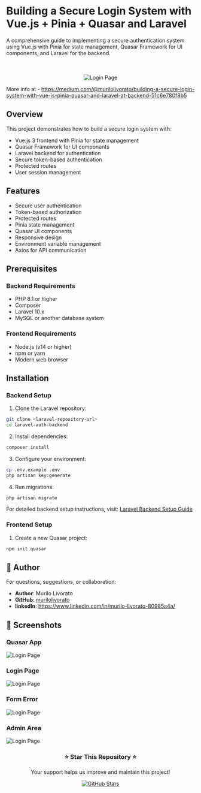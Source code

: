 # Building a Secure Login System with Vue.js + Pinia + Quasar and Laravel

A comprehensive guide to implementing a secure authentication system using Vue.js with Pinia for state management, Quasar Framework for UI components, and Laravel for the backend.


<p align="center"><br><br>
<img src="https://miro.medium.com/v2/resize:fit:700/1*J9cakIjwDemSmc8siwqFBQ.png" alt="Login Page" /><br>
</p>

More info  at -
https://medium.com/@murilolivorato/building-a-secure-login-system-with-vue-js-pinia-quasar-and-laravel-at-backend-51c6e780f8b5

## Overview

This project demonstrates how to build a secure login system with:
- Vue.js 3 frontend with Pinia for state management
- Quasar Framework for UI components
- Laravel backend for authentication
- Secure token-based authentication
- Protected routes
- User session management

## Features

- Secure user authentication
- Token-based authorization
- Protected routes
- Pinia state management
- Quasar UI components
- Responsive design
- Environment variable management
- Axios for API communication

## Prerequisites

### Backend Requirements
- PHP 8.1 or higher
- Composer
- Laravel 10.x
- MySQL or another database system

### Frontend Requirements
- Node.js (v14 or higher)
- npm or yarn
- Modern web browser

## Installation

### Backend Setup

1. Clone the Laravel repository:
```bash
git clone <laravel-repository-url>
cd laravel-auth-backend
```

2. Install dependencies:
```bash
composer install
```

3. Configure your environment:
```bash
cp .env.example .env
php artisan key:generate
```

4. Run migrations:
```bash
php artisan migrate
```

For detailed backend setup instructions, visit: [Laravel Backend Setup Guide](https://medium.com/p/44029c0a91f3)

### Frontend Setup

1. Create a new Quasar project:
```bash
npm init quasar
```

## 👥 Author

For questions, suggestions, or collaboration:
- **Author**: Murilo Livorato
- **GitHub**: [murilolivorato](https://github.com/murilolivorato)
- **linkedIn**: https://www.linkedin.com/in/murilo-livorato-80985a4a/


## 📸 Screenshots

### Quasar App
![Login Page](https://miro.medium.com/v2/resize:fit:700/1*hPvGF6DWSNChV3D7Tj6pkQ.png)

### Login Page
![Login Page](https://miro.medium.com/v2/resize:fit:700/1*7skLNxhtuqWWU1acfOdSAw.png)

### Form Error
![Login Page](https://miro.medium.com/v2/resize:fit:700/1*PtkhmtlAuk4BULP1WZhChw.png)

### Admin Area
![Login Page](https://miro.medium.com/v2/resize:fit:700/1*ds4efuXcfzUD3T6XviXpKA.png)


<div align="center">
  <h3>⭐ Star This Repository ⭐</h3>
  <p>Your support helps us improve and maintain this project!</p>
  <a href="https://github.com/murilolivorato/vue_quasar_login/stargazers">
    <img src="https://img.shields.io/github/stars/murilolivorato/vue_quasar_login?style=social" alt="GitHub Stars">
  </a>
</div>

